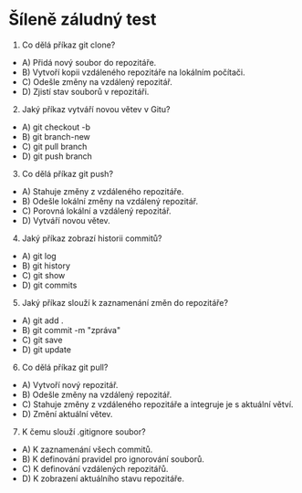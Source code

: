 # Šíleně záludný test

1. Co dělá příkaz git clone?

- A) Přidá nový soubor do repozitáře.
- B) Vytvoří kopii vzdáleného repozitáře na lokálním počítači.
- C) Odešle změny na vzdálený repozitář.
- D) Zjistí stav souborů v repozitáři.

2. Jaký příkaz vytváří novou větev v Gitu?

- A) git checkout -b
- B) git branch-new
- C) git pull branch
- D) git push branch

3. Co dělá příkaz git push?

- A) Stahuje změny z vzdáleného repozitáře.
- B) Odešle lokální změny na vzdálený repozitář.
- C) Porovná lokální a vzdálený repozitář.
- D) Vytváří novou větev.

4. Jaký příkaz zobrazí historii commitů?

- A) git log
- B) git history
- C) git show
- D) git commits

5. Jaký příkaz slouží k zaznamenání změn do repozitáře?

- A) git add .
- B) git commit -m "zpráva"
- C) git save
- D) git update

6. Co dělá příkaz git pull?

- A) Vytvoří nový repozitář.
- B) Odešle změny na vzdálený repozitář.
- C) Stahuje změny z vzdáleného repozitáře a integruje je s aktuální větví.
- D) Změní aktuální větev.

7. K čemu slouží .gitignore soubor?

- A) K zaznamenání všech commitů.
- B) K definování pravidel pro ignorování souborů.
- C) K definování vzdálených repozitářů.
- D) K zobrazení aktuálního stavu repozitáře.